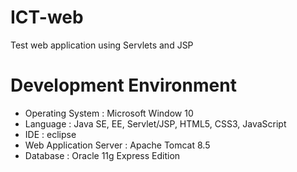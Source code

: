 # ICT-web
Test web application using Servlets and JSP

# Development Environment
- Operating System : Microsoft Window 10
- Language : Java SE, EE, Servlet/JSP, HTML5, CSS3, JavaScript
- IDE : eclipse
- Web Application Server : Apache Tomcat 8.5
- Database : Oracle 11g Express Edition

